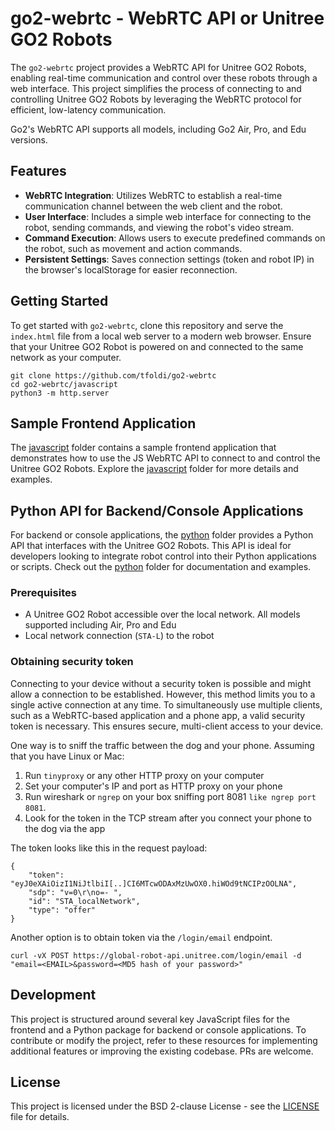 # go2-webrtc - WebRTC API or Unitree GO2 Robots

The `go2-webrtc` project provides a WebRTC API for Unitree GO2 Robots, enabling real-time communication and control over these robots through a web interface. This project simplifies the process of connecting to and controlling Unitree GO2 Robots by leveraging the WebRTC protocol for efficient, low-latency communication.

Go2's WebRTC API supports all models, including Go2 Air, Pro, and Edu versions.

## Features

- **WebRTC Integration**: Utilizes WebRTC to establish a real-time communication channel between the web client and the robot.
- **User Interface**: Includes a simple web interface for connecting to the robot, sending commands, and viewing the robot's video stream.
- **Command Execution**: Allows users to execute predefined commands on the robot, such as movement and action commands.
- **Persistent Settings**: Saves connection settings (token and robot IP) in the browser's localStorage for easier reconnection.

## Getting Started

To get started with `go2-webrtc`, clone this repository and serve the `index.html` file from a local web server to a modern web browser. Ensure that your Unitree GO2 Robot is powered on and connected to the same network as your computer.

```
git clone https://github.com/tfoldi/go2-webrtc
cd go2-webrtc/javascript
python3 -m http.server
```

## Sample Frontend Application
The [javascript](https://github.com/tfoldi/go2-webrtc/tree/master/javascript) folder contains a sample frontend application that demonstrates how to use the JS WebRTC API to connect to and control the Unitree GO2 Robots. Explore the [javascript](https://github.com/tfoldi/go2-webrtc/tree/master/javascript) folder for more details and examples.

## Python API for Backend/Console Applications
For backend or console applications, the [python](https://github.com/tfoldi/go2-webrtc/tree/master/python) folder provides a Python API that interfaces with the Unitree GO2 Robots. This API is ideal for developers looking to integrate robot control into their Python applications or scripts. Check out the [python](https://github.com/tfoldi/go2-webrtc/tree/master/python) folder for documentation and examples.

### Prerequisites

- A Unitree GO2 Robot accessible over the local network. All models supported including Air, Pro and Edu
- Local network connection (`STA-L`) to the robot

### Obtaining security token

Connecting to your device without a security token is possible and might allow a connection to be established. However, this method limits you to a single active connection at any time. To simultaneously use multiple clients, such as a WebRTC-based application and a phone app, a valid security token is necessary. This ensures secure, multi-client access to your device.

One way is to sniff the traffic between the dog and your phone. Assuming that you have Linux or Mac:

1. Run `tinyproxy` or any other HTTP proxy on your computer
2. Set your computer's IP and port as HTTP proxy on your phone
3. Run wireshark or `ngrep` on your box sniffing port 8081 `like ngrep port 8081`.
4. Look for the token in the TCP stream after you connect your phone to the dog via the app

The token looks like this in the request payload:

```
{
    "token": "eyJ0eXAiOizI1NiJtlbiI[..]CI6MTcwODAxMzUwOX0.hiWOd9tNCIPzOOLNA",
    "sdp": "v=0\r\no=- ",
    "id": "STA_localNetwork",
    "type": "offer"
}
```

Another option is to obtain token via the `/login/email` endpoint.

```
curl -vX POST https://global-robot-api.unitree.com/login/email -d "email=<EMAIL>&password=<MD5 hash of your password>"
```

## Development

This project is structured around several key JavaScript files for the frontend and a Python package for backend or console applications. To contribute or modify the project, refer to these resources for implementing additional features or improving the existing codebase. PRs are welcome.


## License

This project is licensed under the BSD 2-clause License - see the [LICENSE](https://github.com/tfoldi/go2-webrtc/blob/master/LICENSE) file for details.
